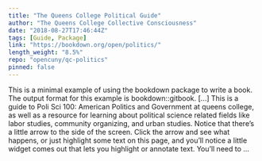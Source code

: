 ```yaml
---
title: "The Queens College Political Guide"
author: "The Queens College Collective Consciousness"
date: "2018-08-27T17:46:44Z"
tags: [Guide, Package]
link: "https://bookdown.org/open/politics/"
length_weight: "8.5%"
repo: "opencuny/qc-politics"
pinned: false
---
```


This is a minimal example of using the bookdown package to write a book. The output format for this example is bookdown::gitbook. [...] This is a guide to Poli Sci 100: American Politics and Government at queens college, as well as a resource for learning about political science related fields like labor studies, community organizing, and urban studies. Notice that there’s a little arrow to the side of the screen. Click the arrow and see what happens, or just highlight some text on this page, and you’ll notice a little widget comes out that lets you highlight or annotate text. You’ll need to ...
